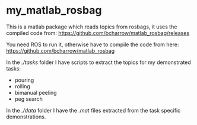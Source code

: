 # my_matlab_rosbag

This is a matlab package which reads topics from rosbags, it uses the compiled code from: 
https://github.com/bcharrow/matlab_rosbag/releases

You need ROS to run it, otherwise have to compile the code from here:
https://github.com/bcharrow/matlab_rosbag

In the *./tasks* folder I have scripts to extract the topics for my demonstrated tasks:

- pouring 
- rolling 
- bimanual peeling 
- peg search

In the *./data* folder I have the *.mat* files extracted from the task specific demonstrations.



